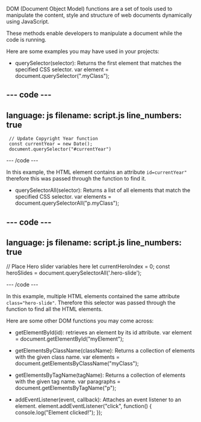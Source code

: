 DOM (Document Object Model) functions are a set of tools used to manipulate the content, style and structure of web documents dynamically using JavaScript.

These methods enable developers to manipulate a document while the code is running. 

Here are some examples you may have used in your projects:

+ querySelector(selector): Returns the first element that matches the specified CSS selector.
    var element = document.querySelector(".myClass");

--- code ---
---
language: js
filename: script.js
line_numbers: true
---
     // Update Copyright Year function 
     const currentYear = new Date();
     document.querySelector("#currentYear")
    
--- /code ---

In this example, the HTML element contains an attribute `id=currentYear"` therefore this was passed through the function to find it.

+ querySelectorAll(selector): Returns a list of all elements that match the specified CSS selector.
    var elements = document.querySelectorAll("p.myClass");

--- code ---
---
language: js
filename: script.js
line_numbers: true
---

// Place Hero slider variables here 
let currentHeroIndex = 0;
const heroSlides = document.querySelectorAll('.hero-slide');
  
--- /code ---

In this example, multiple HTML elements contained the same attribute `class="hero-slide"`. Therefore this selector was passed through the function to find all the HTML elements.

Here are some other DOM functions you may come across:

+ getElementById(id): retrieves an element by its id attribute.
    var element = document.getElementById("myElement");

+ getElementsByClassName(className): Returns a collection of elements with the given class name.
    var elements = document.getElementsByClassName("myClass");

+ getElementsByTagName(tagName): Returns a collection of elements with the given tag name.
    var paragraphs = document.getElementsByTagName("p");

+ addEventListener(event, callback): Attaches an event listener to an element.
    element.addEventListener("click", function() {
        console.log("Element clicked!");
    });

   
